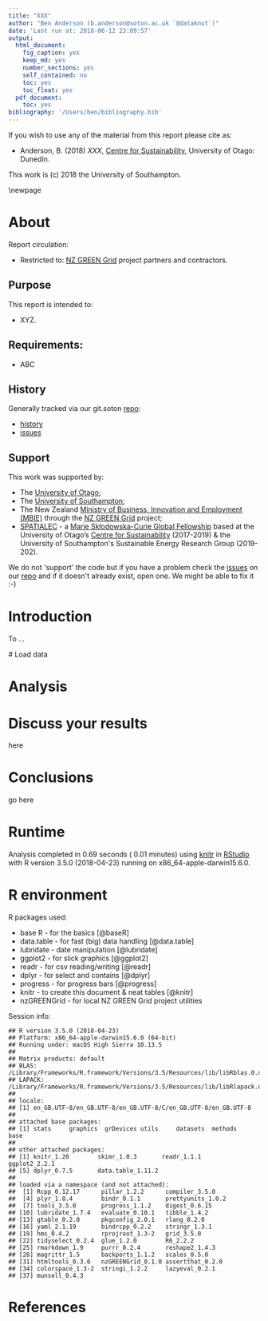 ```yaml
---
title: "XXX"
author: "Ben Anderson (b.anderson@soton.ac.uk `@dataknut`)"
date: 'Last run at: 2018-06-12 23:09:57'
output:
  html_document:
    fig_caption: yes
    keep_md: yes
    number_sections: yes
    self_contained: no
    toc: yes
    toc_float: yes
  pdf_document:
    toc: yes
bibliography: '/Users/ben/bibliography.bib'
---
```







If you wish to use any of the material from this report please cite as:

 * Anderson, B. (2018) _XXX_, [Centre for Sustainability](http://www.otago.ac.nz/centre-sustainability/), University of Otago: Dunedin.

This work is (c) 2018 the University of Southampton.

\newpage

# About

Report circulation:

 * Restricted to: [NZ GREEN Grid](https://www.otago.ac.nz/centre-sustainability/research/energy/otago050285.html) project partners and contractors.

## Purpose

This report is intended to: 

 * XYZ.

## Requirements:

 * ABC

## History


Generally tracked via our git.soton [repo](https://git.soton.ac.uk/ba1e12/nzGREENGrid):

 * [history](https://git.soton.ac.uk/ba1e12/nzGREENGrid/commits/master)
 * [issues](https://git.soton.ac.uk/ba1e12/nzGREENGrid/issues)
 
## Support


This work was supported by:

 * The [University of Otago](https://www.otago.ac.nz/);
 * The [University of Southampton](https://www.southampton.ac.uk/);
 * The New Zealand [Ministry of Business, Innovation and Employment (MBIE)](http://www.mbie.govt.nz/) through the [NZ GREEN Grid](https://www.otago.ac.nz/centre-sustainability/research/energy/otago050285.html) project;
 * [SPATIALEC](http://www.energy.soton.ac.uk/tag/spatialec/) - a [Marie Skłodowska-Curie Global Fellowship](http://ec.europa.eu/research/mariecurieactions/about-msca/actions/if/index_en.htm) based at the University of Otago’s [Centre for Sustainability](http://www.otago.ac.nz/centre-sustainability/staff/otago673896.html) (2017-2019) & the University of Southampton's Sustainable Energy Research Group (2019-202).

We do not 'support' the code but if you have a problem check the [issues](https://git.soton.ac.uk/ba1e12/nzGREENGrid/issues) on our [repo](https://git.soton.ac.uk/ba1e12/nzGREENGrid) and if it doesn't already exist, open one. We might be able to fix it :-)
 

# Introduction

To ...

# Load data

# Analysis

# Discuss your results
here

# Conclusions
go here

# Runtime



Analysis completed in 0.69 seconds ( 0.01 minutes) using [knitr](https://cran.r-project.org/package=knitr) in [RStudio](http://www.rstudio.com) with R version 3.5.0 (2018-04-23) running on x86_64-apple-darwin15.6.0.

# R environment

R packages used:

 * base R - for the basics [@baseR]
 * data.table - for fast (big) data handling [@data.table]
 * lubridate - date manipulation [@lubridate]
 * ggplot2 - for slick graphics [@ggplot2]
 * readr - for csv reading/writing [@readr]
 * dplyr - for select and contains [@dplyr]
 * progress - for progress bars [@progress]
 * knitr - to create this document & neat tables [@knitr]
 * nzGREENGrid - for local NZ GREEN Grid project utilities

Session info:


```
## R version 3.5.0 (2018-04-23)
## Platform: x86_64-apple-darwin15.6.0 (64-bit)
## Running under: macOS High Sierra 10.13.5
## 
## Matrix products: default
## BLAS: /Library/Frameworks/R.framework/Versions/3.5/Resources/lib/libRblas.0.dylib
## LAPACK: /Library/Frameworks/R.framework/Versions/3.5/Resources/lib/libRlapack.dylib
## 
## locale:
## [1] en_GB.UTF-8/en_GB.UTF-8/en_GB.UTF-8/C/en_GB.UTF-8/en_GB.UTF-8
## 
## attached base packages:
## [1] stats     graphics  grDevices utils     datasets  methods   base     
## 
## other attached packages:
## [1] knitr_1.20        skimr_1.0.3       readr_1.1.1       ggplot2_2.2.1    
## [5] dplyr_0.7.5       data.table_1.11.2
## 
## loaded via a namespace (and not attached):
##  [1] Rcpp_0.12.17      pillar_1.2.2      compiler_3.5.0   
##  [4] plyr_1.8.4        bindr_0.1.1       prettyunits_1.0.2
##  [7] tools_3.5.0       progress_1.1.2    digest_0.6.15    
## [10] lubridate_1.7.4   evaluate_0.10.1   tibble_1.4.2     
## [13] gtable_0.2.0      pkgconfig_2.0.1   rlang_0.2.0      
## [16] yaml_2.1.19       bindrcpp_0.2.2    stringr_1.3.1    
## [19] hms_0.4.2         rprojroot_1.3-2   grid_3.5.0       
## [22] tidyselect_0.2.4  glue_1.2.0        R6_2.2.2         
## [25] rmarkdown_1.9     purrr_0.2.4       reshape2_1.4.3   
## [28] magrittr_1.5      backports_1.1.2   scales_0.5.0     
## [31] htmltools_0.3.6   nzGREENGrid_0.1.0 assertthat_0.2.0 
## [34] colorspace_1.3-2  stringi_1.2.2     lazyeval_0.2.1   
## [37] munsell_0.4.3
```

# References
